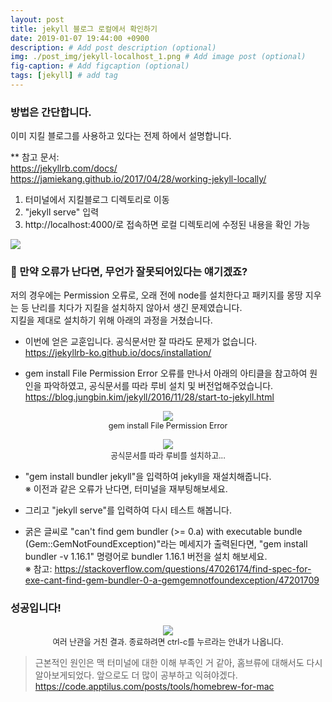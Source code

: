 ```yaml
---
layout: post
title: jekyll 블로그 로컬에서 확인하기
date: 2019-01-07 19:44:00 +0900
description: # Add post description (optional)
img: ./post_img/jekyll-localhost_1.png # Add image post (optional)
fig-caption: # Add figcaption (optional)
tags: [jekyll] # add tag
---
```


### 방법은 간단합니다.
이미 지킬 블로그를 사용하고 있다는 전제 하에서 설명합니다.  
  
** 참고 문서:  
https://jekyllrb.com/docs/  
https://jamiekang.github.io/2017/04/28/working-jekyll-locally/
  
1. 터미널에서 지킬블로그 디렉토리로 이동  
2. "jekyll serve" 입력  
3. http://localhost:4000/로 접속하면 로컬 디렉토리에 수정된 내용을 확인 가능

<img src="{{site.baseurl}}/assets/post_img/jekyll-localhost_1.png">

### 🤯 만약 오류가 난다면, 무언가 잘못되어있다는 얘기겠죠?  
저의 경우에는 Permission 오류로, 오래 전에 node를 설치한다고 패키지를 몽땅 지우는 등 난리를 치다가 지킬을 설치하지 않아서 생긴 문제였습니다.  
지킬을 제대로 설치하기 위해 아래의 과정을 거쳤습니다.  

* 이번에 얻은 교훈입니다. 공식문서만 잘 따라도 문제가 없습니다.  
https://jekyllrb-ko.github.io/docs/installation/

* gem install File Permission Error 오류를 만나서 아래의 아티클을 참고하여 원인을 파악하였고, 공식문서를 따라 루비 설치 및 버전업해주었습니다.  
https://blog.jungbin.kim/jekyll/2016/11/28/start-to-jekyll.html

<figure style="text-align:center;">
<img src="{{site.baseurl}}/assets/post_img/jekyll-localhost_2.png">  
<figcaption style="text-align:center;font-size: 0.9em;">gem install File Permission Error</figcaption>
</figure>
<figure style="text-align:center;">
<img src="{{site.baseurl}}/assets/post_img/jekyll-localhost_3.png">  
<figcaption style="text-align:center;font-size: 0.9em;">공식문서를 따라 루비를 설치하고...</figcaption>
</figure>

* "gem install bundler jekyll"을 입력하여 jekyll을 재설치해줍니다.  
※ 이전과 같은 오류가 난다면, 터미널을 재부팅해보세요.  

* 그리고 "jekyll serve"를 입력하여 다시 테스트 해봅니다.

* 굵은 글씨로 "can't find gem bundler (>= 0.a) with executable bundle (Gem::GemNotFoundException)"라는 메세지가 출력된다면, "gem install bundler -v 1.16.1" 명령어로 bundler 1.16.1 버전을 설치 해보세요.  
※ 참고: https://stackoverflow.com/questions/47026174/find-spec-for-exe-cant-find-gem-bundler-0-a-gemgemnotfoundexception/47201709
  
### 성공입니다!
<figure style="text-align:center;">
<img src="{{site.baseurl}}/assets/post_img/jekyll-localhost_4.png">  
<figcaption style="text-align:center;font-size: 0.9em;">여러 난관을 거친 결과. 종료하려면 ctrl-c를 누르라는 안내가 나옵니다.</figcaption>
</figure>

> 근본적인 원인은 맥 터미널에 대한 이해 부족인 거 같아, 홈브류에 대해서도 다시 알아보게되었다. 앞으로도 더 많이 공부하고 익혀야겠다. https://code.apptilus.com/posts/tools/homebrew-for-mac